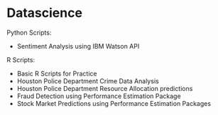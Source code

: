 # Datascience

Python Scripts:

* Sentiment Analysis using IBM Watson API

R Scripts:

* Basic R Scripts for Practice
* Houston Police Department Crime Data Analysis
* Houston Police Department Resource Allocation predictions
* Fraud Detection using Performance Estimation Package
* Stock Market Predictions using Performance Estimation Packages
